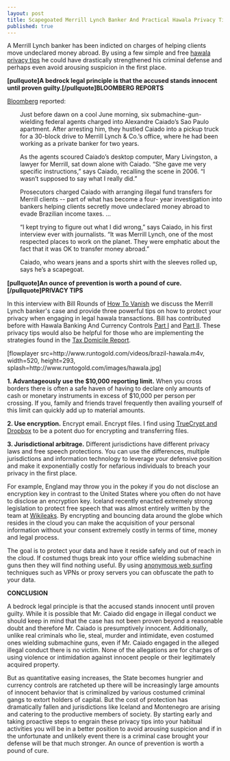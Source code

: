 ```yaml
---
layout: post
title: Scapegoated Merrill Lynch Banker And Practical Hawala Privacy Tips
published: true
---
```

<p>A Merrill Lynch banker has been indicted on charges of helping clients move undeclared money abroad. By using a few simple and free <a title="hawala privacy tips" href="http://www.runtogold.com/2010/11/scapegoated-merrill-lynch-banker-and-practical-hawala-privacy-tips" target="_blank">hawala privacy tips</a> he could have drastically strengthened his criminal defense and perhaps even avoid arousing suspicion in the first place.</p>
<p><strong>[pullquote]A bedrock legal principle is that the accused stands innocent until proven guilty.[/pullquote]BLOOMBERG REPORTS</strong></p>
<p><a title="bloomberg" href="http://www.bloomberg.com/news/2010-11-11/merrill-banker-indicted-for-illegal-transfers-of-funds-says-he-s-scapegoat.html" target="_blank">Bloomberg</a> reported:</p>
<p style="padding-left: 30px;">Just before dawn on a cool June morning, six submachine-gun-wielding federal agents charged into Alexandre Caiado’s Sao Paulo apartment. After arresting him, they hustled Caiado into a pickup truck for a 30-block drive to Merrill Lynch &amp; Co.’s office, where he had been working as a private banker for two years.</p>
<p style="padding-left: 30px;">As the agents scoured Caiado’s desktop computer, Mary Livingston, a lawyer for Merrill, sat down alone with Caiado. “She gave me very specific instructions,” says Caiado, recalling the scene in 2006. “I wasn’t supposed to say what I really did.”</p>
<p style="padding-left: 30px;">Prosecutors charged Caiado with arranging illegal fund transfers for Merrill clients -- part of what has become a four- year investigation into bankers helping clients secretly move undeclared money abroad to evade Brazilian income taxes. ...</p>
<p style="padding-left: 30px;">“I kept trying to figure out what I did wrong,” says Caiado, in his first interview ever with journalists. “It was Merrill Lynch, one of the most respected places to work on the planet. They were emphatic about the fact that it was OK to transfer money abroad.”</p>
<p style="padding-left: 30px;">Caiado, who wears jeans and a sports shirt with the sleeves rolled up, says he’s a scapegoat.</p>
<p><img src="{{ site.baseurl }}/images/121110.jpg" border="0" alt="" width="1" height="1" /><br />
<strong>[pullquote]An ounce of prevention is worth a pound of cure.[/pullquote]PRIVACY TIPS</strong></p>
<p>In this interview with Bill Rounds of <a title="how to vanish" href="http://www.howtovanish.com" target="_blank">How To Vanish</a> we discuss the Merrill Lynch banker's case and provide three powerful tips on how to protect your privacy when engaging in legal hawala transactions. Bill has contributed before with Hawala Banking And Currency Controls <a title="hawala banking" href="http://www.runtogold.com/2009/11/hawala-banking-and-currency-controls-part-i/" target="_blank">Part I</a> and <a title="hawala banking" href="http://www.runtogold.com/2009/11/hawala-banking-and-currency-controls-part-ii/" target="_blank">Part II</a>. These privacy tips would also be helpful for those who are implementing the strategies found in the <a title="tax domicile report" href="http://taxdomicile.howtovanish.com/" target="_blank">Tax Domicile Report</a>.</p>
<p>[flowplayer src=http://www.runtogold.com/videos/brazil-hawala.m4v, width=520, height=293, splash=http://www.runtogold.com/images/hawala.jpg]</p>
<p><strong>1. Advantageously use the $10,000 reporting limit.</strong> When you cross borders there is often a safe haven of having to declare only amounts of cash or monetary instruments in excess of $10,000 per person per crossing. If you, family and friends travel frequently then availing yourself of this limit can quickly add up to material amounts.</p>
<p><strong>2. Use encryption.</strong> Encrypt email. Encrypt files. I find using <a title="truecrypt and dropbox" href="http://www.howtovanish.com/2010/11/how-to-use-dropbox-truecrypt-transfer-files/" target="_blank">TrueCrypt and Dropbox</a> to be a potent duo for encrypting and transferring files.</p>
<p><strong>3. Jurisdictional arbitrage.</strong> Different jurisdictions have different privacy laws and free speech protections. You can use the differences, multiple jurisdictions and information technology to leverage your defensive position and make it exponentially costly for nefarious individuals to breach your privacy in the first place.</p>
<p>For example, England may throw you in the pokey if you do not disclose an encryption key in contrast to the United States where you often do not have to disclose an encryption key. Iceland recently enacted extremely strong legislation to protect free speech that was almost entirely written by the team at <a title="wikileaks" href="http://www.wikileaks.org" target="_blank">Wikileaks</a>. By encrypting and bouncing data around the globe which resides in the cloud you can make the acquisition of your personal information without your consent extremely costly in terms of time, money and legal process.</p>
<p>The goal is to protect your data and have it reside safely and out of reach in the cloud. If costumed thugs break into your office wielding submachine guns then they will find nothing useful. By using <a title="anonymous web surfing" href="http://www.howtovanish.com/2009/08/anonymous-web-surfing/" target="_blank">anonymous web surfing</a> techniques such as VPNs or proxy servers you can obfuscate the path to your data.</p>
<p><strong>CONCLUSION</strong></p>
<p>A bedrock legal principle is that the accused stands innocent until proven guilty. While it is possible that Mr. Caiado did engage in illegal conduct we should keep in mind that the case has not been proven beyond a reasonable doubt and therefore Mr. Caiado is presumptively innocent. Additionally, unlike real criminals who lie, steal, murder and intimidate, even costumed ones wielding submachine guns, even if Mr. Caiado engaged in the alleged illegal conduct there is no victim. None of the allegations are for charges of using violence or intimidation against innocent people or their legitimately acquired property.</p>
<p>But as quantitative easing increases, the State becomes hungrier and currency controls are ratcheted up there will be increasingly large amounts of innocent behavior that is criminalized by various costumed criminal gangs to extort holders of capital. But the cost of protection has dramatically fallen and jurisdictions like Iceland and Montenegro are arising and catering to the productive members of society. By starting early and taking proactive steps to engrain these privacy tips into your habitual activities you will be in a better position to avoid arousing suspicion and if in the unfortunate and unlikely event there is a criminal case brought your defense will be that much stronger. An ounce of prevention is worth a pound of cure.</p>
